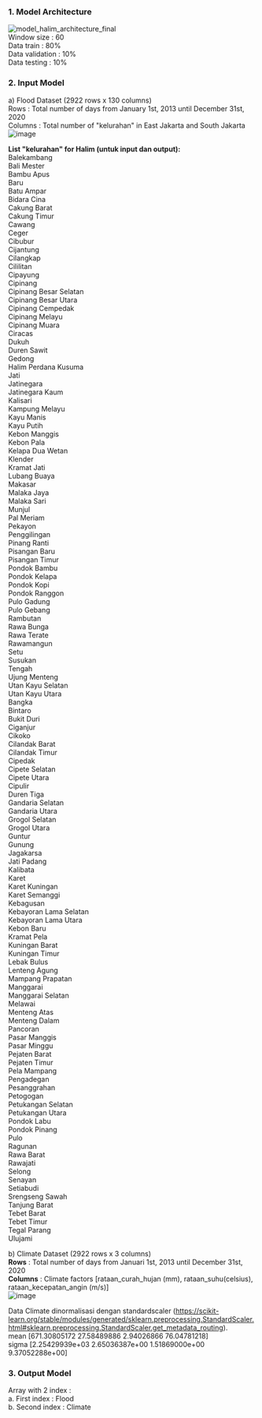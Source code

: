 ### 1. Model Architecture
![model_halim_architecture_final](https://github.com/Bangkit-Capstone-C241-PS310/flood-forecast/assets/160315000/2a319455-5479-4cda-a98d-20ebbac7d722) <br/>
Window size : 60 <br/>
Data train : 80% <br/>
Data validation : 10% <br/>
Data testing : 10% <br/>

### 2. Input Model
a) Flood Dataset (2922 rows x 130 columns) <br/>
Rows : Total number of days from January 1st, 2013 until December 31st, 2020 <br/>
Columns : Total number of "kelurahan" in East Jakarta and South Jakarta <br/>
![image](https://github.com/Bangkit-Capstone-C241-PS310/flood-forecast/assets/160315000/ca596649-9a21-4fbb-8506-4889ccdcb8e2) <br/>

**List "kelurahan" for Halim (untuk input dan output):** <br/>
Balekambang <br/>
Bali Mester <br/>
Bambu Apus <br/>
Baru <br/>
Batu Ampar <br/>
Bidara Cina <br/>
Cakung Barat <br/>
Cakung Timur <br/>
Cawang <br/>
Ceger <br/>
Cibubur <br/>
Cijantung <br/>
Cilangkap <br/>
Cililitan <br/>
Cipayung <br/>
Cipinang <br/>
Cipinang Besar Selatan <br/>
Cipinang Besar Utara <br />
Cipinang Cempedak <br />
Cipinang Melayu <br />
Cipinang Muara <br />
Ciracas <br />
Dukuh <br />
Duren Sawit <br />
Gedong <br />
Halim Perdana Kusuma <br />
Jati <br />
Jatinegara <br />
Jatinegara Kaum <br />
Kalisari <br />
Kampung Melayu <br />
Kayu Manis <br />
Kayu Putih <br />
Kebon Manggis <br />
Kebon Pala <br />
Kelapa Dua Wetan <br />
Klender <br />
Kramat Jati <br />
Lubang Buaya <br />
Makasar <br />
Malaka Jaya <br />
Malaka Sari <br />
Munjul <br />
Pal Meriam <br />
Pekayon <br />
Penggilingan <br />
Pinang Ranti <br />
Pisangan Baru <br />
Pisangan Timur <br />
Pondok Bambu <br />
Pondok Kelapa <br />
Pondok Kopi <br />
Pondok Ranggon <br />
Pulo Gadung <br />
Pulo Gebang <br />
Rambutan <br />
Rawa Bunga <br />
Rawa Terate <br />
Rawamangun <br />
Setu <br />
Susukan <br />
Tengah <br />
Ujung Menteng <br />
Utan Kayu Selatan <br />
Utan Kayu Utara <br />
Bangka <br />
Bintaro <br />
Bukit Duri <br />
Ciganjur <br />
Cikoko <br />
Cilandak Barat <br />
Cilandak Timur <br />
Cipedak <br />
Cipete Selatan <br />
Cipete Utara <br />
Cipulir <br />
Duren Tiga <br />
Gandaria Selatan <br />
Gandaria Utara <br />
Grogol Selatan <br />
Grogol Utara <br />
Guntur <br />
Gunung <br />
Jagakarsa <br />
Jati Padang <br />
Kalibata <br />
Karet <br />
Karet Kuningan <br />
Karet Semanggi <br />
Kebagusan <br />
Kebayoran Lama Selatan <br />
Kebayoran Lama Utara <br />
Kebon Baru <br />
Kramat Pela <br />
Kuningan Barat <br />
Kuningan Timur <br />
Lebak Bulus <br />
Lenteng Agung <br />
Mampang Prapatan <br />
Manggarai <br />
Manggarai Selatan <br />
Melawai <br />
Menteng Atas <br />
Menteng Dalam <br />
Pancoran <br />
Pasar Manggis <br />
Pasar Minggu <br />
Pejaten Barat <br />
Pejaten Timur <br />
Pela Mampang <br />
Pengadegan <br />
Pesanggrahan <br />
Petogogan <br />
Petukangan Selatan <br />
Petukangan Utara <br />
Pondok Labu <br />
Pondok Pinang <br />
Pulo <br />
Ragunan <br />
Rawa Barat <br />
Rawajati <br />
Selong <br />
Senayan <br />
Setiabudi <br />
Srengseng Sawah <br />
Tanjung Barat <br />
Tebet Barat <br />
Tebet Timur <br />
Tegal Parang <br />
Ulujami <br />

b) Climate Dataset (2922 rows x 3 columns) <br />
**Rows** : Total number of days from Januari 1st, 2013 until December 31st, 2020 <br />
**Columns** : Climate factors [rataan_curah_hujan (mm), rataan_suhu(celsius), rataan_kecepatan_angin (m/s)] <br />
![image](https://github.com/Bangkit-Capstone-C241-PS310/flood-forecast/assets/160315000/b027132f-f7ac-4a3d-8fdf-a9d1a6a0de73)

Data Climate dinormalisasi dengan standardscaler (https://scikit-learn.org/stable/modules/generated/sklearn.preprocessing.StandardScaler.html#sklearn.preprocessing.StandardScaler.get_metadata_routing). <br/>
mean [671.30805172  27.58489886   2.94026866  76.04781218] <br/>
sigma [2.25429939e+03 2.65036387e+00 1.51869000e+00 9.37052288e+00] <br/>

### 3. Output Model
Array with 2 index : <br/>
a. First index : Flood <br/>
b. Second index : Climate <br/>

